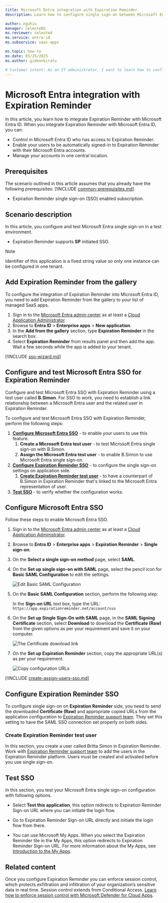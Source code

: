 ```yaml
---
title: Microsoft Entra integration with Expiration Reminder
description: Learn how to configure single sign-on between Microsoft Entra ID and Expiration Reminder.

author: nguhiu
manager: CelesteDG
ms.reviewer: celested
ms.service: entra-id
ms.subservice: saas-apps

ms.topic: how-to
ms.date: 03/25/2025
ms.author: gideonkiratu

# Customer intent: As an IT administrator, I want to learn how to configure single sign-on between Microsoft Entra ID and Expiration Reminder so that I can control who has access to Expiration Reminder, enable automatic sign-in with Microsoft Entra accounts, and manage my accounts in one central location.
---
```

# Microsoft Entra integration with Expiration Reminder

In this article,  you learn how to integrate Expiration Reminder with Microsoft Entra ID. When you integrate Expiration Reminder with Microsoft Entra ID, you can:

* Control in Microsoft Entra ID who has access to Expiration Reminder.
* Enable your users to be automatically signed-in to Expiration Reminder with their Microsoft Entra accounts.
* Manage your accounts in one central location.

## Prerequisites

The scenario outlined in this article assumes that you already have the following prerequisites:
[!INCLUDE [common-prerequisites.md](~/identity/saas-apps/includes/common-prerequisites.md)]
* Expiration Reminder single sign-on (SSO) enabled subscription.

## Scenario description

In this article,  you configure and test Microsoft Entra single sign-on in a test environment.

* Expiration Reminder supports **SP** initiated SSO.

> [!NOTE]
> Identifier of this application is a fixed string value so only one instance can be configured in one tenant.

## Add Expiration Reminder from the gallery

To configure the integration of Expiration Reminder into Microsoft Entra ID, you need to add Expiration Reminder from the gallery to your list of managed SaaS apps.

1. Sign in to the [Microsoft Entra admin center](https://entra.microsoft.com) as at least a [Cloud Application Administrator](~/identity/role-based-access-control/permissions-reference.md#cloud-application-administrator).
1. Browse to **Entra ID** > **Enterprise apps** > **New application**.
1. In the **Add from the gallery** section, type **Expiration Reminder** in the search box.
1. Select **Expiration Reminder** from results panel and then add the app. Wait a few seconds while the app is added to your tenant.

 [!INCLUDE [sso-wizard.md](~/identity/saas-apps/includes/sso-wizard.md)]

<a name='configure-and-test-azure-ad-sso-for-expiration-reminder'></a>

## Configure and test Microsoft Entra SSO for Expiration Reminder

Configure and test Microsoft Entra SSO with Expiration Reminder using a test user called **B.Simon**. For SSO to work, you need to establish a link relationship between a Microsoft Entra user and the related user in Expiration Reminder.

To configure and test Microsoft Entra SSO with Expiration Reminder, perform the following steps:

1. **[Configure Microsoft Entra SSO](#configure-azure-ad-sso)** - to enable your users to use this feature.
    1. **Create a Microsoft Entra test user** - to test Microsoft Entra single sign-on with B.Simon.
    1. **Assign the Microsoft Entra test user** - to enable B.Simon to use Microsoft Entra single sign-on.
1. **[Configure Expiration Reminder SSO](#configure-expiration-reminder-sso)** - to configure the single sign-on settings on application side.
    1. **[Create Expiration Reminder test user](#create-expiration-reminder-test-user)** - to have a counterpart of B.Simon in Expiration Reminder that's linked to the Microsoft Entra representation of user.
1. **[Test SSO](#test-sso)** - to verify whether the configuration works.

<a name='configure-azure-ad-sso'></a>

## Configure Microsoft Entra SSO

Follow these steps to enable Microsoft Entra SSO.

1. Sign in to the [Microsoft Entra admin center](https://entra.microsoft.com) as at least a [Cloud Application Administrator](~/identity/role-based-access-control/permissions-reference.md#cloud-application-administrator).
1. Browse to **Entra ID** > **Enterprise apps** > **Expiration Reminder** > **Single sign-on**.
1. On the **Select a single sign-on method** page, select **SAML**.
1. On the **Set up single sign-on with SAML** page, select the pencil icon for **Basic SAML Configuration** to edit the settings.

   ![Edit Basic SAML Configuration](common/edit-urls.png)

1. On the **Basic SAML Configuration** section, perform the following step:

    In the **Sign-on URL** text box, type the URL:
    `https://app.expirationreminder.net/account/sso`

1. On the **Set up Single Sign-On with SAML** page, in the **SAML Signing Certificate** section, select **Download** to download the **Certificate (Raw)** from the given options as per your requirement and save it on your computer.

	![The Certificate download link](common/certificateraw.png)

6. On the **Set up Expiration Reminder** section, copy the appropriate URL(s) as per your requirement.

	![Copy configuration URLs](common/copy-configuration-urls.png)

<a name='create-an-azure-ad-test-user'></a>

[!INCLUDE [create-assign-users-sso.md](~/identity/saas-apps/includes/create-assign-users-sso.md)]

## Configure Expiration Reminder SSO

To configure single sign-on on **Expiration Reminder** side, you need to send the downloaded **Certificate (Raw)** and appropriate copied URLs from the application configuration to [Expiration Reminder support team](mailto:support@expirationreminder.net).
They set this setting to have the SAML SSO connection set properly on both sides.

### Create Expiration Reminder test user

In this section, you create a user called Britta Simon in Expiration Reminder. Work with [Expiration Reminder support team](mailto:support@expirationreminder.net) to add the users in the Expiration Reminder platform. Users must be created and activated before you use single sign-on.

## Test SSO

In this section, you test your Microsoft Entra single sign-on configuration with following options. 

* Select **Test this application**, this option redirects to Expiration Reminder Sign-on URL where you can initiate the login flow. 

* Go to Expiration Reminder Sign-on URL directly and initiate the login flow from there.

* You can use Microsoft My Apps. When you select the Expiration Reminder tile in the My Apps, this option redirects to Expiration Reminder Sign-on URL. For more information about the My Apps, see [Introduction to the My Apps](https://support.microsoft.com/account-billing/sign-in-and-start-apps-from-the-my-apps-portal-2f3b1bae-0e5a-4a86-a33e-876fbd2a4510).

## Related content

Once you configure Expiration Reminder you can enforce session control, which protects exfiltration and infiltration of your organization’s sensitive data in real time. Session control extends from Conditional Access. [Learn how to enforce session control with Microsoft Defender for Cloud Apps](/cloud-app-security/proxy-deployment-aad).
